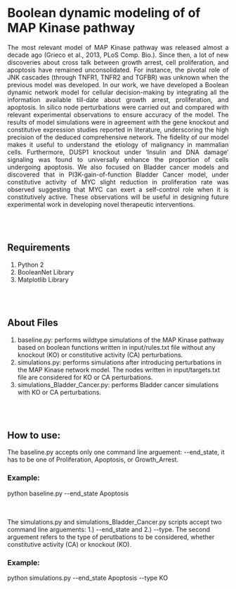 # Boolean dynamic modeling of of MAP Kinase pathway
<p align="justify"> The most relevant model of MAP Kinase pathway was released almost a decade ago (Grieco et al., 2013, PLoS Comp. Bio.). Since then, a lot of new discoveries about cross talk between growth arrest, cell proliferation, and apoptosis have remained unconsolidated. For instance, the pivotal role of JNK cascades (through TNFR1, TNFR2 and TGFBR) was unknown when the previous model was developed. In our work, we have developed a Boolean dynamic network model for cellular decision-making by integrating all the information available till-date about growth arrest, proliferation, and apoptosis. In silico node perturbations were carried out and compared with relevant experimental observations to ensure accuracy of the model. The results of model simulations were in agreement with the gene knockout and constitutive expression studies reported in literature, underscoring the high precision of the deduced comprehensive network. The fidelity of our model makes it useful to understand the etiology of malignancy in mammalian cells. Furthermore, DUSP1 knockout under ‘Insulin and DNA damage’ signaling was found to universally enhance the proportion of cells undergoing apoptosis. We also focused on Bladder cancer models and discovered that in PI3K-gain-of-function Bladder Cancer model, under constitutive activity of MYC slight reduction in proliferation rate was observed suggesting that MYC can exert a self-control role when it is constitutively active. These observations will be useful in designing future experimental work in developing novel therapeutic interventions. </p>

<br/><br/>
## Requirements
1. Python 2
2. BooleanNet Library
3. Matplotlib Library

<br/><br/>
## About Files
1. baseline.py: performs wildtype simulations of the MAP Kinase pathway based on boolean functions written in input/rules.txt file without any knockout (KO) or constitutive activity (CA) perturbations.
2. simulations.py: performs simulations after introducing perturbations in the MAP Kinase network model. The nodes written in input/targets.txt file are considered for KO or CA perturbations.
3. simulations_Bladder_Cancer.py: performs Bladder cancer simulations with KO or CA perturbations.

<br/><br/>
## How to use:
The baseline.py accepts only one command line arguement: --end_state, it has to be one of Proliferation, Apoptosis, or Growth_Arrest.

### Example:
python baseline.py --end_state Apoptosis

<br/><br/>
The simulations.py and simulations_Bladder_Cancer.py scripts accept two command line arguements: 1.) --end_state and 2.) --type. The second arguement refers to the type of perutbations to be considered, whether constitutive activity (CA) or knockout (KO).

### Example:
python simulations.py --end_state Apoptosis --type KO
